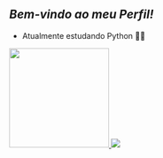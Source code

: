 ## _**Bem-vindo ao meu Perfil!**_


* Atualmente estudando Python 📘🐍


<div>
  <a href="https://github.com/MRC4str0">
  <img height = "180em" src = "https://github-readme-stats.vercel.app/api?username=MRC4str0&show_icons=true&theme=midnight-purple&include_all_commits&count_private=true"/>
  <img heigth = "180em" src = "https://github-readme-stats.vercel.app/api/top-langs/?username=MRC4str0&layout=compact&langs_count=16&theme=midnight-purple"/>
</div>
